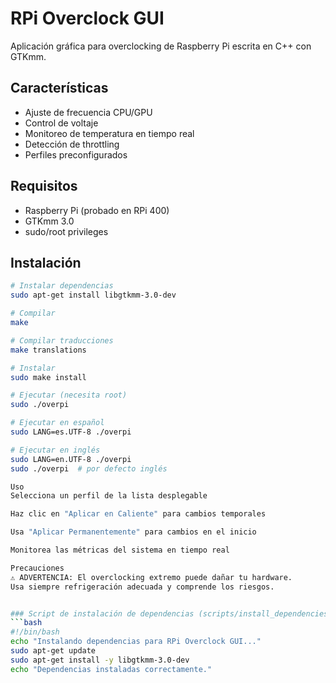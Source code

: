# RPi Overclock GUI

Aplicación gráfica para overclocking de Raspberry Pi escrita en C++ con GTKmm.

## Características

- Ajuste de frecuencia CPU/GPU
- Control de voltaje
- Monitoreo de temperatura en tiempo real
- Detección de throttling
- Perfiles preconfigurados

## Requisitos

- Raspberry Pi (probado en RPi 400)
- GTKmm 3.0
- sudo/root privileges

## Instalación

```bash
# Instalar dependencias
sudo apt-get install libgtkmm-3.0-dev

# Compilar
make

# Compilar traducciones
make translations

# Instalar
sudo make install

# Ejecutar (necesita root)
sudo ./overpi

# Ejecutar en español
sudo LANG=es.UTF-8 ./overpi

# Ejecutar en inglés
sudo LANG=en.UTF-8 ./overpi
sudo ./overpi  # por defecto inglés

Uso
Selecciona un perfil de la lista desplegable

Haz clic en "Aplicar en Caliente" para cambios temporales

Usa "Aplicar Permanentemente" para cambios en el inicio

Monitorea las métricas del sistema en tiempo real

Precauciones
⚠️ ADVERTENCIA: El overclocking extremo puede dañar tu hardware.
Usa siempre refrigeración adecuada y comprende los riesgos.


### Script de instalación de dependencias (scripts/install_dependencies.sh)
```bash
#!/bin/bash
echo "Instalando dependencias para RPi Overclock GUI..."
sudo apt-get update
sudo apt-get install -y libgtkmm-3.0-dev
echo "Dependencias instaladas correctamente."